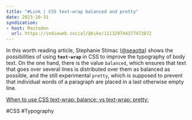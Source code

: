 ```yaml
---
title: "#Link | CSS text-wrap balanced and pretty"
date: 2023-10-31
syndication: 
- host: Mastodon
  url: https://indieweb.social/@kiko/111329744377473872
---
```


In this worth reading article, Stephanie Stimac ([@seaotta](https://toot.cafe/@seaotta)) shows the possibilities of using **``text-wrap``** in CSS to improve the typography of body text. On the one hand, there is the value ``balanced``, which ensures that text that goes over several lines is distributed over them as balanced as possible, and the still experimental ``pretty``, which is supposed to prevent that individual words of a paragraph are placed in a last otherwise empty line.

[When to use CSS text-wrap: balance; vs text-wrap: pretty;](https://blog.stephaniestimac.com/posts/2023/10/css-text-wrap/)

#CSS #Typography
